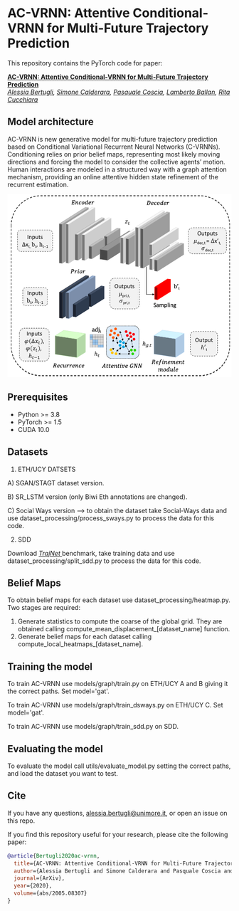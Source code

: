 # AC-VRNN: Attentive Conditional-VRNN for Multi-Future Trajectory Prediction
This repository contains the PyTorch code for paper:

**<a href="https://arxiv.org/abs/2005.08307">AC-VRNN: Attentive Conditional-VRNN for Multi-Future Trajectory Prediction</a>**  
*<a href="https://aimagelab.ing.unimore.it/imagelab/person.asp?idpersona=110">Alessia Bertugli</a>,
<a href="https://aimagelab.ing.unimore.it/imagelab/person.asp?idpersona=38">Simone Calderara</a>,
<a href="https://sites.google.com/view/pasqualecoscia"> Pasquale Coscia</a>,
<a href="http://www.lambertoballan.net">Lamberto Ballan</a>,
<a href="https://aimagelab.ing.unimore.it/imagelab/person.asp?idpersona=1">Rita Cucchiara</a>*  

## Model architecture
AC-VRNN is new generative model for multi-future trajectory prediction based on Conditional Variational Recurrent Neural Networks (C-VRNNs). Conditioning relies on prior belief maps, representing most likely moving directions and forcing the model to consider the collective agents’ motion. Human interactions are modeled in a structured way with a graph attention mechanism, providing an online attentive hidden state refinement of the recurrent estimation.

![ac-vrnn - overview](model.png)

## Prerequisites

* Python >= 3.8
* PyTorch >= 1.5
* CUDA 10.0


## Datasets

1. ETH/UCY DATSETS

A) SGAN/STAGT dataset version.

B) SR_LSTM version (only Biwi Eth annotations are changed).

C) Social Ways version --> to obtain the dataset take Social-Ways data and use dataset_processing/process_sways.py to process the data for this code.

2. SDD

Download *<a href="http://trajnet.stanford.edu"> TrajNet </a>* benchmark, take training data and use dataset_processing/split_sdd.py to process the data for this code.


## Belief Maps

To obtain belief maps for each dataset use dataset_processing/heatmap.py. Two stages are required:
1. Generate statistics to compute the coarse of the global grid.
   They are obtained calling compute_mean_displacement_[dataset_name] function.
2. Generate belief maps for each dataset calling compute_local_heatmaps_[dataset_name].

## Training the model
To train AC-VRNN use models/graph/train.py on ETH/UCY A and B giving it the correct paths. Set model='gat'.

To train AC-VRNN use models/graph/train_dsways.py on ETH/UCY C. Set model='gat'.

To train AC-VRNN use models/graph/train_sdd.py on SDD.

## Evaluating the model
To evaluate the model call utils/evaluate_model.py setting the correct paths, and load the dataset you want to test.

## Cite
If you have any questions, [alessia.bertugli@unimore.it](mailto:alessia.bertugli@unimore.it), or open an issue on this repo. 

If you find this repository useful for your research, please cite the following paper:
```bibtex
@article{Bertugli2020ac-vrnn,
  title={AC-VRNN: Attentive Conditional-VRNN for Multi-Future Trajectory Prediction},
  author={Alessia Bertugli and Simone Calderara and Pasquale Coscia and Lamberto Ballan and Rita Cucchiara},
  journal={ArXiv},
  year={2020},
  volume={abs/2005.08307}
}
```
